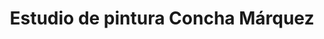 ---
title: "Estudio de pintura Concha Márquez"
url: /madrid/estudio-de-pintura-concha-marquez/
shop: artesanía
---